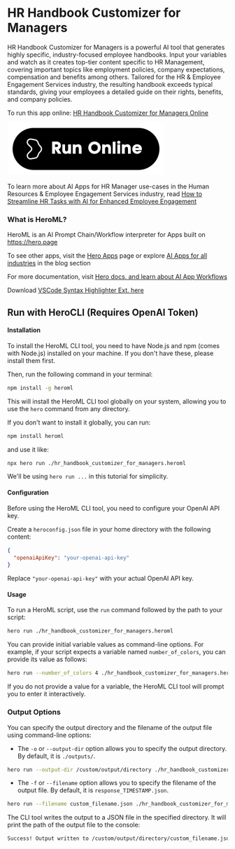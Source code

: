 # HR Handbook Customizer for Managers

HR Handbook Customizer for Managers is a powerful AI tool that generates highly specific, industry-focused employee handbooks. Input your variables and watch as it creates top-tier content specific to HR Management, covering important topics like employment policies, company expectations, compensation and benefits among others. Tailored for the HR & Employee Engagement Services industry, the resulting handbook exceeds typical standards, giving your employees a detailed guide on their rights, benefits, and company policies.

To run this app online: [HR Handbook Customizer for Managers Online](https://hero.page/app/hr-handbook-customizer-for-managers-ai-customized-hr-management-handbook/NPyGmxZf5TWvgs12f1Hv)

[![Run HR Handbook Customizer for Managers Online](/assets/run.svg)](https://hero.page/app/hr-handbook-customizer-for-managers-ai-customized-hr-management-handbook/NPyGmxZf5TWvgs12f1Hv)

To learn more about AI Apps for HR Manager use-cases in the Human Resources & Employee Engagement Services industry, read [How to Streamline HR Tasks with AI for Enhanced Employee Engagement](https://hero.page/blog/ai/human-resources-and-employee-engagement-services/how-to-streamline-hr-tasks-with-ai-for-enhanced-employee-engagement/170985)

### What is HeroML?
HeroML is an AI Prompt Chain/Workflow interpreter for Apps built on https://hero.page 

To see other apps, visit the [Hero Apps](https://hero.page/apps) page or explore [AI Apps for all industries](https://hero.page/blog) in the blog section

For more documentation, visit [Hero docs, and learn about AI App Workflows](https://hero.page/tutorials/introduction-to-heroml)

Download [VSCode Syntax Highlighter Ext. here](https://marketplace.visualstudio.com/items?itemName=hero-page.heroml)

## Run with HeroCLI (Requires OpenAI Token)

#### Installation

To install the HeroML CLI tool, you need to have Node.js and npm (comes with Node.js) installed on your machine. If you don't have these, please install them first. 

Then, run the following command in your terminal:

```bash
npm install -g heroml
```

This will install the HeroML CLI tool globally on your system, allowing you to use the `hero` command from any directory.

If you don't want to install it globally, you can run:

```bash
npm install heroml
```

and use it like:

```bash
npx hero run ./hr_handbook_customizer_for_managers.heroml
```

We'll be using `hero run ...` in this tutorial for simplicity.

#### Configuration

Before using the HeroML CLI tool, you need to configure your OpenAI API key. 

Create a `heroconfig.json` file in your home directory with the following content:

```json
{
  "openaiApiKey": "your-openai-api-key"
}
```

Replace `"your-openai-api-key"` with your actual OpenAI API key.

#### Usage

To run a HeroML script, use the `run` command followed by the path to your script:

```bash
hero run ./hr_handbook_customizer_for_managers.heroml
```

You can provide initial variable values as command-line options. For example, if your script expects a variable named `number_of_colors`, you can provide its value as follows:

```bash
hero run --number_of_colors 4 ./hr_handbook_customizer_for_managers.heroml
```

If you do not provide a value for a variable, the HeroML CLI tool will prompt you to enter it interactively.

### Output Options

You can specify the output directory and the filename of the output file using command-line options:

- The `-o` or `--output-dir` option allows you to specify the output directory. By default, it is `./outputs/`.

```bash
hero run --output-dir /custom/output/directory ./hr_handbook_customizer_for_managers.heroml
```

- The `-f` or `--filename` option allows you to specify the filename of the output file. By default, it is `response_TIMESTAMP.json`.

```bash
hero run --filename custom_filename.json ./hr_handbook_customizer_for_managers.heroml
```

The CLI tool writes the output to a JSON file in the specified directory. It will print the path of the output file to the console:

```bash
Success! Output written to /custom/output/directory/custom_filename.json
```

